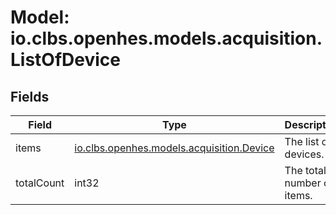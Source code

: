 # Model: io.clbs.openhes.models.acquisition.ListOfDevice

## Fields

| Field | Type | Description |
| --- | --- | --- |
| items | [io.clbs.openhes.models.acquisition.Device](model-io-clbs-openhes-models-acquisition-device.md) | The list of devices. |
| totalCount | int32 | The total number of items. |

